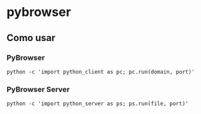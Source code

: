# pybrowser

## Como usar

### PyBrowser

```
python -c 'import python_client as pc; pc.run(domain, port)'
```

### PyBrowser Server

```
python -c 'import python_server as ps; ps.run(file, port)'
```